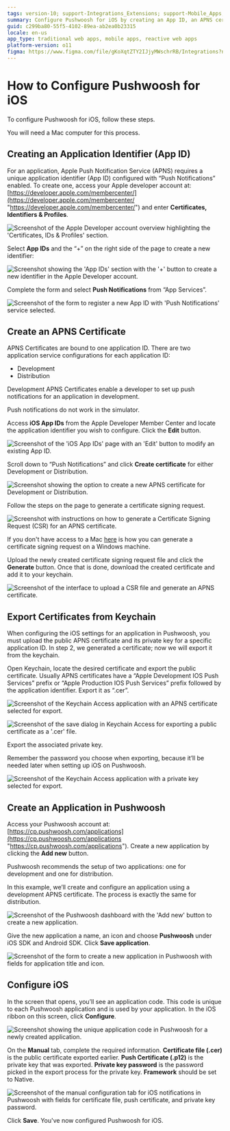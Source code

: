 ```yaml
---
tags: version-10; support-Integrations_Extensions; support-Mobile_Apps; support-webapps; Pushwoosh; iOS;
summary: Configure Pushwoosh for iOS by creating an App ID, an APNS certificate and an application in Pushwoosh, then exporting the certificate and private key from the keychain.
guid: c299ba80-55f5-4102-89ea-ab2ea0b23315
locale: en-us
app_type: traditional web apps, mobile apps, reactive web apps
platform-version: o11
figma: https://www.figma.com/file/gKoXqtZTY2IJjyMWschrRB/Integrations?node-id=1242:234
---
```


# How to Configure Pushwoosh for iOS

To configure Pushwoosh for iOS, follow these steps. 

<div class="info" markdown="1">

You will need a Mac computer for this process.
</div>

## Creating an Application Identifier (App ID)

For an application, Apple Push Notification Service (APNS) requires a unique application identifier (App ID) configured with “Push Notifications” enabled. To create one, access your Apple developer account at: [https://developer.apple.com/membercenter/](https://developer.apple.com/membercenter/ "https://developer.apple.com/membercenter/") and enter **Certificates, Identifiers & Profiles**.

![Screenshot of the Apple Developer account overview highlighting the 'Certificates, IDs & Profiles' section.](images/image02.png "Apple Developer Account Overview")

Select **App IDs** and the “+” on the right side of the page to create a new identifier:

![Screenshot showing the 'App IDs' section with the '+' button to create a new identifier in the Apple Developer account.](images/image08.png "App IDs Section in Apple Developer Account")

Complete the form and select **Push Notifications** from “App Services”.

![Screenshot of the form to register a new App ID with 'Push Notifications' service selected.](images/image05.png "Registering an App ID")

## Create an APNS Certificate

APNS Certificates are bound to one application ID. There are two application service configurations for each application ID:

* Development 
* Distribution 

Development APNS Certificates enable a developer to set up push notifications for an application in development. 

<div class="info" markdown="1">

Push notifications do not work in the simulator.
</div>

Access **iOS App IDs** from the Apple Developer Member Center and locate the application identifier you wish to configure. Click the **Edit** button.

![Screenshot of the 'iOS App IDs' page with an 'Edit' button to modify an existing App ID.](images/image11.png "Edit App ID Configuration")

Scroll down to “Push Notifications” and click **Create certificate** for either Development or Distribution.

![Screenshot showing the option to create a new APNS certificate for Development or Distribution.](images/image00.png "Creating an APNS Certificate")

Follow the steps on the page to generate a certificate signing request.

![Screenshot with instructions on how to generate a Certificate Signing Request (CSR) for an APNS certificate.](images/image06.png "Generating a Certificate Signing Request")

<div class="info" markdown="1">

If you don't have access to a Mac [here](<https://success.outsystems.com/Documentation/10/Delivering_Mobile_Apps/Generate_and_Distribute_Your_Mobile_App/More_Information_on_Generating_and_Distributing_Mobile_Apps#create-a-certificate>) is how you can generate a certificate signing request on a Windows machine.
</div>

Upload the newly created certificate signing request file and click the **Generate** button. Once that is done, download the created certificate and add it to your keychain.

![Screenshot of the interface to upload a CSR file and generate an APNS certificate.](images/image04.png "Uploading a CSR File")

## Export Certificates from Keychain

When configuring the iOS settings for an application in Pushwoosh, you must upload the public APNS certificate and its private key for a specific application ID. In step 2, we generated a certificate; now we will export it from the keychain.

Open Keychain, locate the desired certificate and export the public certificate. Usually APNS certificates have a “Apple Development IOS Push Services” prefix or “Apple Production IOS Push Services” prefix followed by the application identifier. Export it as “.cer”.

![Screenshot of the Keychain Access application with an APNS certificate selected for export.](images/image12.png "Exporting a Public Certificate from Keychain")

![Screenshot of the save dialog in Keychain Access for exporting a public certificate as a '.cer' file.](images/image03.png "Saving Exported Certificate")

Export the associated private key. 

<div class="info" markdown="1">

Remember the password you choose when exporting, because it’ll be needed later when setting up iOS on Pushwoosh.
</div>

![Screenshot of the Keychain Access application with a private key selected for export.](images/image13.png "Exporting a Private Key from Keychain")

## Create an Application in Pushwoosh

Access your Pushwoosh account at: [https://cp.pushwoosh.com/applications](https://cp.pushwoosh.com/applications "https://cp.pushwoosh.com/applications"). Create a new application by clicking the **Add new** button.

Pushwoosh recommends the setup of two applications: one for development and one for distribution.

In this example, we’ll create and configure an application using a development APNS certificate. The process is exactly the same for distribution.

![Screenshot of the Pushwoosh dashboard with the 'Add new' button to create a new application.](images/image07.png "Pushwoosh Add New Application")

Give the new application a name, an icon and choose **Pushwoosh** under iOS SDK and Android SDK. Click **Save application**.

![Screenshot of the form to create a new application in Pushwoosh with fields for application title and icon.](images/image01.png "Creating a New Application in Pushwoosh")

## Configure iOS

In the screen that opens, you’ll see an application code. This code is unique to each Pushwoosh application and is used by your application. In the iOS ribbon on this screen, click **Configure**.

![Screenshot showing the unique application code in Pushwoosh for a newly created application.](images/image09.png "Pushwoosh Application Code")

On the **Manual** tab, complete the required information. **Certificate file (.cer)** is the public certificate exported earlier. **Push Certificate (.p12)** is the private key that was exported. **Private key password** is the password picked in the export process for the private key. **Framework** should be set to Native.

![Screenshot of the manual configuration tab for iOS notifications in Pushwoosh with fields for certificate file, push certificate, and private key password.](images/image10.png "Configuring iOS Notifications in Pushwoosh")

Click **Save**. You've now configured Pushwoosh for iOS.
